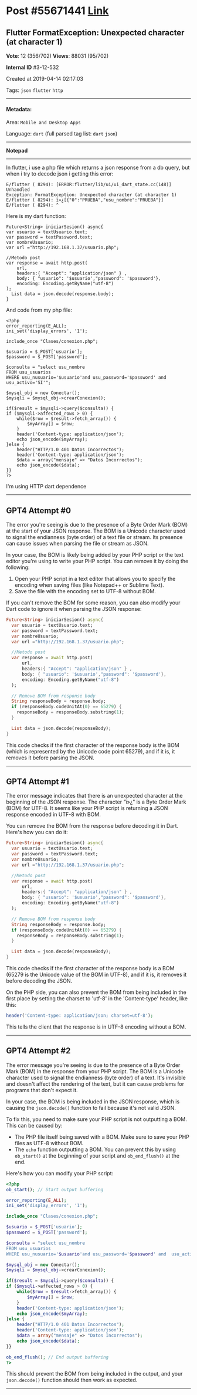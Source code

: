 
# Post \#55671441 [Link](https://stackoverflow.com/questions/55671441/)

## Flutter FormatException: Unexpected character (at character 1)

**Vote**: 12 (356/702) **Views**: 88031 (95/702) 

**Internal ID** \#3-12-532

Created at 2019-04-14 02:17:03

Tags: `json` `flutter` `http`

----------

#### Metadata:

Area: `Mobile and Desktop Apps`

Language: `dart` (full parsed tag list: `dart` `json`)

----------

**Notepad**


----------

In flutter, i use a php file which returns a json response from a db query, but when i try to decode json i getting this error:
```
E/flutter ( 8294): [ERROR:flutter/lib/ui/ui_dart_state.cc(148)] Unhandled
Exception: FormatException: Unexpected character (at character 1)
E/flutter ( 8294): ï»¿[{"0":"PRUEBA","usu_nombre":"PRUEBA"}]
E/flutter ( 8294): ^
```

Here is my dart function:
```
Future<String> iniciarSesion() async{
var usuario = textUsuario.text;
var password = textPassword.text;
var nombreUsuario;
var url ="http://192.168.1.37/usuario.php";

//Metodo post
var response = await http.post(
    url,
    headers:{ "Accept": "application/json" } ,
    body: { "usuario": '$usuario',"password": '$password'},
    encoding: Encoding.getByName("utf-8")
);
  List data = json.decode(response.body);
}
```

And code from my php file:
```
<?php
error_reporting(E_ALL);
ini_set('display_errors', '1');

include_once "Clases/conexion.php";

$usuario = $_POST['usuario'];
$password = $_POST['password'];

$consulta = "select usu_nombre
FROM usu_usuarios
WHERE usu_nusuario='$usuario'and usu_password='$password' and  usu_activo='SI'";

$mysql_obj = new Conectar();
$mysqli = $mysql_obj->crearConexion();

if($result = $mysqli->query($consulta)) {
if ($mysqli->affected_rows > 0) {
    while($row = $result->fetch_array()) {
        $myArray[] = $row;
    }
    header('Content-type: application/json');
    echo json_encode($myArray);
}else {
    header("HTTP/1.0 401 Datos Incorrectos");
    header('Content-type: application/json');
    $data = array("mensaje" => "Datos Incorrectos");
    echo json_encode($data);
}}
?>
```

I'm using HTTP dart dependence


----------
        
## GPT4 Attempt \#0

The error you're seeing is due to the presence of a Byte Order Mark (BOM) at the start of your JSON response. The BOM is a Unicode character used to signal the endianness (byte order) of a text file or stream. Its presence can cause issues when parsing the file or stream as JSON.

In your case, the BOM is likely being added by your PHP script or the text editor you're using to write your PHP script. You can remove it by doing the following:

1. Open your PHP script in a text editor that allows you to specify the encoding when saving files (like Notepad++ or Sublime Text).
2. Save the file with the encoding set to UTF-8 without BOM.

If you can't remove the BOM for some reason, you can also modify your Dart code to ignore it when parsing the JSON response:

```dart
Future<String> iniciarSesion() async{
  var usuario = textUsuario.text;
  var password = textPassword.text;
  var nombreUsuario;
  var url ="http://192.168.1.37/usuario.php";

  //Metodo post
  var response = await http.post(
      url,
      headers:{ "Accept": "application/json" } ,
      body: { "usuario": '$usuario',"password": '$password'},
      encoding: Encoding.getByName("utf-8")
  );

  // Remove BOM from response body
  String responseBody = response.body;
  if (responseBody.codeUnitAt(0) == 65279) {
    responseBody = responseBody.substring(1);
  }

  List data = json.decode(responseBody);
}
```

This code checks if the first character of the response body is the BOM (which is represented by the Unicode code point 65279), and if it is, it removes it before parsing the JSON.

--------

## GPT4 Attempt \#1

The error message indicates that there is an unexpected character at the beginning of the JSON response. The character "ï»¿" is a Byte Order Mark (BOM) for UTF-8. It seems like your PHP script is returning a JSON response encoded in UTF-8 with BOM.

You can remove the BOM from the response before decoding it in Dart. Here's how you can do it:

```dart
Future<String> iniciarSesion() async{
  var usuario = textUsuario.text;
  var password = textPassword.text;
  var nombreUsuario;
  var url ="http://192.168.1.37/usuario.php";

  //Metodo post
  var response = await http.post(
      url,
      headers:{ "Accept": "application/json" } ,
      body: { "usuario": '$usuario',"password": '$password'},
      encoding: Encoding.getByName("utf-8")
  );

  // Remove BOM from response body
  String responseBody = response.body;
  if (responseBody.codeUnitAt(0) == 65279) {
    responseBody = responseBody.substring(1);
  }

  List data = json.decode(responseBody);
}
```

This code checks if the first character of the response body is a BOM (65279 is the Unicode value of the BOM in UTF-8), and if it is, it removes it before decoding the JSON.

On the PHP side, you can also prevent the BOM from being included in the first place by setting the charset to 'utf-8' in the 'Content-type' header, like this:

```php
header('Content-type: application/json; charset=utf-8');
```

This tells the client that the response is in UTF-8 encoding without a BOM.

--------

## GPT4 Attempt \#2

The error message you're seeing is due to the presence of a Byte Order Mark (BOM) in the response from your PHP script. The BOM is a Unicode character used to signal the endianness (byte order) of a text. It's invisible and doesn't affect the rendering of the text, but it can cause problems for programs that don't expect it.

In your case, the BOM is being included in the JSON response, which is causing the `json.decode()` function to fail because it's not valid JSON.

To fix this, you need to make sure your PHP script is not outputting a BOM. This can be caused by:

- The PHP file itself being saved with a BOM. Make sure to save your PHP files as UTF-8 without BOM.
- The `echo` function outputting a BOM. You can prevent this by using `ob_start()` at the beginning of your script and `ob_end_flush()` at the end.

Here's how you can modify your PHP script:

```php
<?php
ob_start(); // Start output buffering

error_reporting(E_ALL);
ini_set('display_errors', '1');

include_once "Clases/conexion.php";

$usuario = $_POST['usuario'];
$password = $_POST['password'];

$consulta = "select usu_nombre
FROM usu_usuarios
WHERE usu_nusuario='$usuario'and usu_password='$password' and  usu_activo='SI'";

$mysql_obj = new Conectar();
$mysqli = $mysql_obj->crearConexion();

if($result = $mysqli->query($consulta)) {
if ($mysqli->affected_rows > 0) {
    while($row = $result->fetch_array()) {
        $myArray[] = $row;
    }
    header('Content-type: application/json');
    echo json_encode($myArray);
}else {
    header("HTTP/1.0 401 Datos Incorrectos");
    header('Content-type: application/json');
    $data = array("mensaje" => "Datos Incorrectos");
    echo json_encode($data);
}}

ob_end_flush(); // End output buffering
?>
```

This should prevent the BOM from being included in the output, and your `json.decode()` function should then work as expected.

--------
